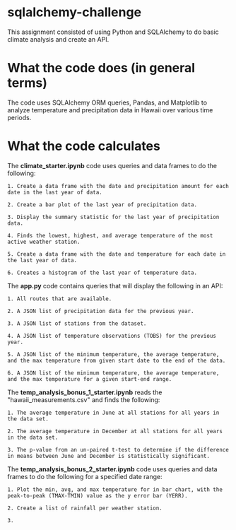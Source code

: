 # sqlalchemy-challenge
This assignment consisted of using Python and SQLAlchemy to do basic climate analysis and create an API.

# What the code does (in general terms)
The code uses SQLAlchemy ORM queries, Pandas, and Matplotlib to analyze temperature and precipitation data in Hawaii over various time periods.

# What the code calculates

The **climate_starter.ipynb** code uses queries and data frames to do the following:
    
    1. Create a data frame with the date and precipitation amount for each date in the last year of data.

    2. Create a bar plot of the last year of precipitation data.

    3. Display the summary statistic for the last year of precipitation data.

    4. Finds the lowest, highest, and average temperature of the most active weather station.

    5. Create a data frame with the date and temperature for each date in the last year of data.

    6. Creates a histogram of the last year of temperature data.

The **app.py** code contains queries that will display the following in an API:

    1. All routes that are available.
    
    2. A JSON list of precipitation data for the previous year.

    3. A JSON list of stations from the dataset.

    4. A JSON list of temperature observations (TOBS) for the previous year.

    5. A JSON list of the minimum temperature, the average temperature, and the max temperature from given start date to the end of the data.

    6. A JSON list of the minimum temperature, the average temperature, and the max temperature for a given start-end range.

The **temp_analysis_bonus_1_starter.ipynb** reads the "hawaii_measurements.csv" and finds the following:

    1. The average temperature in June at all stations for all years in the data set.

    2. The average temperature in December at all stations for all years in the data set.

    3. The p-value from an un-paired t-test to determine if the difference in means between June and December is statistically significant.

The **temp_analysis_bonus_2_starter.ipynb** code uses queries and data frames to do the following for a specified date range:

    1. Plot the min, avg, and max temperature for in bar chart, with the peak-to-peak (TMAX-TMIN) value as the y error bar (YERR).

    2. Create a list of rainfall per weather station.

    3. 
